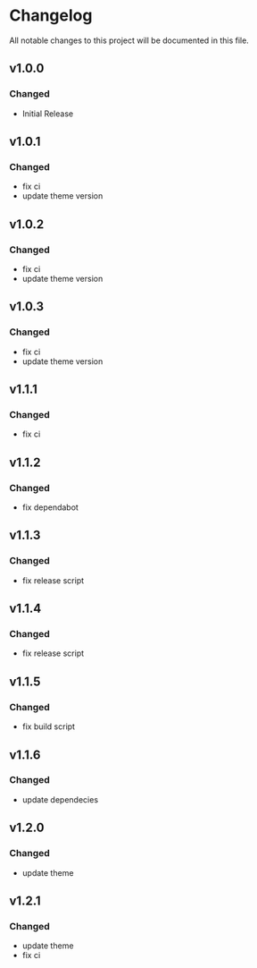 # Changelog

All notable changes to this project will be documented in this file.

## v1.0.0

### Changed

- Initial Release

## v1.0.1

### Changed

- fix ci
- update theme version

## v1.0.2

### Changed

- fix ci
- update theme version

## v1.0.3

### Changed

- fix ci
- update theme version

## v1.1.1

### Changed

- fix ci

## v1.1.2

### Changed

- fix dependabot

## v1.1.3

### Changed

- fix release script

## v1.1.4

### Changed

- fix release script

## v1.1.5

### Changed

- fix build script

## v1.1.6

### Changed

- update dependecies

## v1.2.0

### Changed

- update theme

## v1.2.1

### Changed

- update theme
- fix ci
